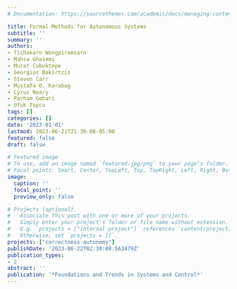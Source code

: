 ```yaml
---
# Documentation: https://sourcethemes.com/academic/docs/managing-content/

title: Formal Methods for Autonomous Systems
subtitle: ''
summary: ''
authors:
- Tichakorn Wongpiromsarn
- Mahsa Ghasemi
- Murat Cubuktepe
- Georgios Bakirtzis
- Steven Carr
- Mustafa O. Karabag
- Cyrus Neary
- Parham Gohari
- Ufuk Topcu
tags: []
categories: []
date: '2023-01-01'
lastmod: 2023-06-21T21:30:08-05:00
featured: false
draft: false

# Featured image
# To use, add an image named `featured.jpg/png` to your page's folder.
# Focal points: Smart, Center, TopLeft, Top, TopRight, Left, Right, BottomLeft, Bottom, BottomRight.
image:
  caption: ''
  focal_point: ''
  preview_only: false

# Projects (optional).
#   Associate this post with one or more of your projects.
#   Simply enter your project's folder or file name without extension.
#   E.g. `projects = ["internal-project"]` references `content/project/deep-learning/index.md`.
#   Otherwise, set `projects = []`.
projects: ["correctness-autonomy"]
publishDate: '2023-06-22T02:30:08.563479Z'
publication_types:
- 2
abstract: ''
publication: '*Foundations and Trends in Systems and Control*'
---
```

